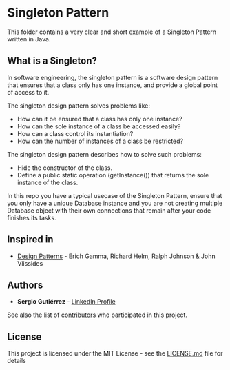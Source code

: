 # Singleton Pattern

This folder contains a very clear and short example of a Singleton Pattern written in Java.

## What is a Singleton?

In software engineering, the singleton pattern is a software design pattern that ensures that a class only
has one instance, and provide a global point of access to it.

The singleton design pattern solves problems like:

* How can it be ensured that a class has only one instance?
* How can the sole instance of a class be accessed easily?
* How can a class control its instantiation?
* How can the number of instances of a class be restricted?

The singleton design pattern describes how to solve such problems:

* Hide the constructor of the class.
* Define a public static operation (getInstance()) that returns the sole instance of the class.

In this repo you have a typical usecase of the Singleton Pattern, ensure that you only have a unique Database instance and you are not creating multiple Database object with their own connections that remain after your code finishes its tasks.

## Inspired in

- [Design Patterns](https://www.oreilly.com/library/view/design-patterns-elements/0201633612/) - Erich Gamma, Richard Helm, Ralph Johnson & John Vlissides


## Authors

* **Sergio Gutiérrez** - [LinkedIn Profile](https://www.linkedin.com/in/sergiogutierrezvillalba/)

See also the list of [contributors](https://github.com/SergioGutierrezVillalba/DesignPatterns/graphs/contributors) who participated in this project.

## License

This project is licensed under the MIT License - see the [LICENSE.md](./LICENSE.md) file for details

